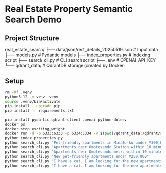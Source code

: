 # Real Estate Property Semantic Search Demo

## Project Structure

real_estate_search/
├── data/json/rent_details_20250519.json  # Input data
├── models.py                             # Pydantic models
├── index_properties.py                   # Indexing script
├── search_cli.py                         # CLI search script
├── .env                                  # OPENAI_API_KEY
└── qdrant_data/                          # QdrantDB storage (created by Docker)


## Setup

```bash
rm -Rf .venv
python3.12 -m venv .venv
source .venv/bin/activate
pip install --upgrade pip
pip install -r requirements.txt
```

```bash
pip install pydantic qdrant-client openai python-dotenv
docker ps
docker stop exciting_wright
docker run -d -p 6333:6333 -p 6334:6334 -v $(pwd)/qdrant_data:/qdrant/storage qdrant/qdrant:latest
python index_properties.py
python search_cli.py "Pet-friendly apartments in Minato-ku under ¥300,000/month"
python search_cli.py "Apartments near Omotesando Station within 10 minutes walk"
python search_cli.py "Apartments near Omotesando metro within 10 minutes walk"
python search_cli.py "New pet-friendly apartments under ¥250,000"
python search_cli.py "I have a cat. I am looking for the new apartments under ¥250,000"
python search_cli.py "I have a cat. I am looking for the new apartments for less than ¥200,000"
```
